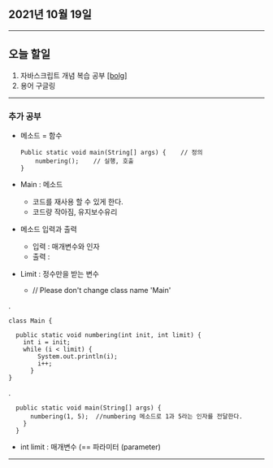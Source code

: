 
2021년 10월 19일
---

---

오늘 할일
----

1. 자바스크립트 개념 복습 공부 [[bolg]](https://blog.naver.com/gggyn12/222539202439)
2. 용어 구글링

---

### 추가 공부

+ 메소드 = 함수
  
  
  
      Public static void main(String[] args) {    // 정의
          numbering();    // 실행, 호출
      }
    

+ Main :  메소드
  + 코드를 재사용 할 수 있게 한다.
  + 코드량 작아짐, 유지보수유리

+ 메소드 입력과 출력
  + 입력 : 매개변수와 인자
  + 출력 :

+ Limit : 정수만을 받는 변수
  + //  Please don't change class name 'Main'
  
.

    class Main {
    
      public static void numbering(int init, int limit) {
        int i = init;
        while (i < limit) {
            System.out.println(i);
            i++;
          }
    }

.

  
  
      public static void main(String[] args) {
          numbering(1, 5);  //numbering 메소드로 1과 5라는 인자를 전달한다.
        }
      }

+ int limit : 매개변수 (== 파라미터 (parameter)


---